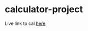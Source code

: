 # calculator-project
Live link to cal <a href="https://capsap.github.io/calculator-project/">here </a>
